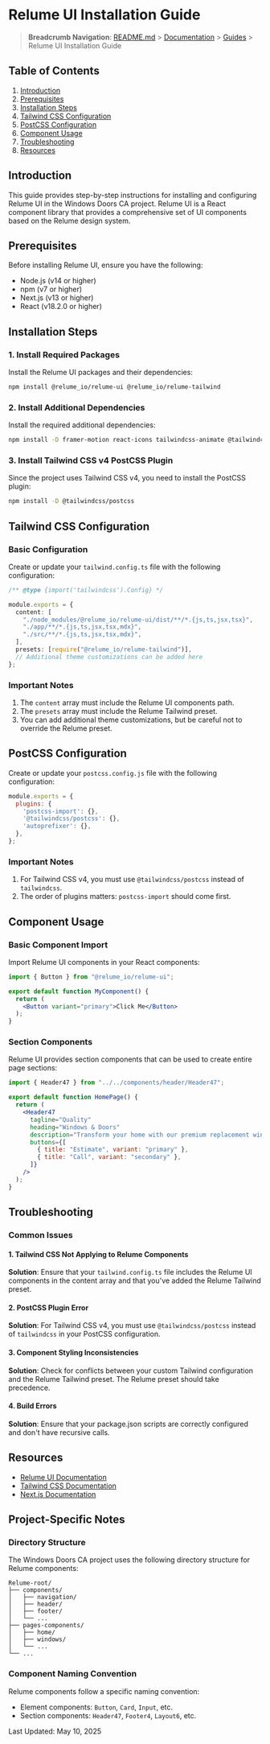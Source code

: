 # Relume UI Installation Guide

> **Breadcrumb Navigation**: [README.md](../../README.md) > [Documentation](../index.md) > [Guides](./index.md) > Relume UI Installation Guide

## Table of Contents

1. [Introduction](#introduction)
2. [Prerequisites](#prerequisites)
3. [Installation Steps](#installation-steps)
4. [Tailwind CSS Configuration](#tailwind-css-configuration)
5. [PostCSS Configuration](#postcss-configuration)
6. [Component Usage](#component-usage)
7. [Troubleshooting](#troubleshooting)
8. [Resources](#resources)

## Introduction

This guide provides step-by-step instructions for installing and configuring Relume UI in the Windows Doors CA project. Relume UI is a React component library that provides a comprehensive set of UI components based on the Relume design system.

## Prerequisites

Before installing Relume UI, ensure you have the following:

- Node.js (v14 or higher)
- npm (v7 or higher)
- Next.js (v13 or higher)
- React (v18.2.0 or higher)

## Installation Steps

### 1. Install Required Packages

Install the Relume UI packages and their dependencies:

```bash
npm install @relume_io/relume-ui @relume_io/relume-tailwind
```

### 2. Install Additional Dependencies

Install the required additional dependencies:

```bash
npm install -D framer-motion react-icons tailwindcss-animate @tailwindcss/typography postcss-import
```

### 3. Install Tailwind CSS v4 PostCSS Plugin

Since the project uses Tailwind CSS v4, you need to install the PostCSS plugin:

```bash
npm install -D @tailwindcss/postcss
```

## Tailwind CSS Configuration

### Basic Configuration

Create or update your `tailwind.config.ts` file with the following configuration:

```typescript
/** @type {import('tailwindcss').Config} */

module.exports = {
  content: [
    "./node_modules/@relume_io/relume-ui/dist/**/*.{js,ts,jsx,tsx}",
    "./app/**/*.{js,ts,jsx,tsx,mdx}",
    "./src/**/*.{js,ts,jsx,tsx,mdx}",
  ],
  presets: [require("@relume_io/relume-tailwind")],
  // Additional theme customizations can be added here
};
```

### Important Notes

1. The `content` array must include the Relume UI components path.
2. The `presets` array must include the Relume Tailwind preset.
3. You can add additional theme customizations, but be careful not to override the Relume preset.

## PostCSS Configuration

Create or update your `postcss.config.js` file with the following configuration:

```javascript
module.exports = {
  plugins: {
    'postcss-import': {},
    '@tailwindcss/postcss': {},
    'autoprefixer': {},
  },
};
```

### Important Notes

1. For Tailwind CSS v4, you must use `@tailwindcss/postcss` instead of `tailwindcss`.
2. The order of plugins matters: `postcss-import` should come first.

## Component Usage

### Basic Component Import

Import Relume UI components in your React components:

```jsx
import { Button } from "@relume_io/relume-ui";

export default function MyComponent() {
  return (
    <Button variant="primary">Click Me</Button>
  );
}
```

### Section Components

Relume UI provides section components that can be used to create entire page sections:

```jsx
import { Header47 } from "../../components/header/Header47";

export default function HomePage() {
  return (
    <Header47
      tagline="Quality"
      heading="Windows & Doors"
      description="Transform your home with our premium replacement windows and doors."
      buttons={[
        { title: "Estimate", variant: "primary" },
        { title: "Call", variant: "secondary" },
      ]}
    />
  );
}
```

## Troubleshooting

### Common Issues

#### 1. Tailwind CSS Not Applying to Relume Components

**Solution**: Ensure that your `tailwind.config.ts` file includes the Relume UI components in the content array and that you've added the Relume Tailwind preset.

#### 2. PostCSS Plugin Error

**Solution**: For Tailwind CSS v4, you must use `@tailwindcss/postcss` instead of `tailwindcss` in your PostCSS configuration.

#### 3. Component Styling Inconsistencies

**Solution**: Check for conflicts between your custom Tailwind configuration and the Relume Tailwind preset. The Relume preset should take precedence.

#### 4. Build Errors

**Solution**: Ensure that your package.json scripts are correctly configured and don't have recursive calls.

## Resources

- [Relume UI Documentation](https://react-docs.relume.io/)
- [Tailwind CSS Documentation](https://tailwindcss.com/docs)
- [Next.js Documentation](https://nextjs.org/docs)

## Project-Specific Notes

### Directory Structure

The Windows Doors CA project uses the following directory structure for Relume components:

```
Relume-root/
├── components/
│   ├── navigation/
│   ├── header/
│   ├── footer/
│   └── ...
├── pages-components/
│   ├── home/
│   ├── windows/
│   └── ...
└── ...
```

### Component Naming Convention

Relume components follow a specific naming convention:

- Element components: `Button`, `Card`, `Input`, etc.
- Section components: `Header47`, `Footer4`, `Layout6`, etc.

Last Updated: May 10, 2025
